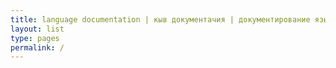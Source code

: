 ```yaml
---
title: language documentation | кыв документачия | документирование языков | кӣлэ документацья
layout: list
type: pages
permalink: /
---
```

